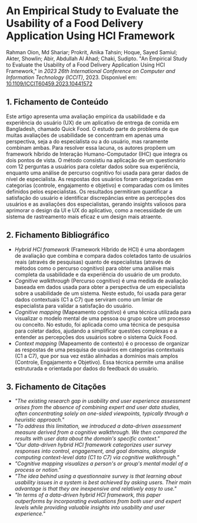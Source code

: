 # An Empirical Study to Evaluate the Usability of a Food Delivery Application Using HCI Framework

Rahman Oion, Md Shariar; Prokrit, Anika Tahsin; Hoque, Sayed Samiul; Akter, Showlin; Abir, Abdullah Al Ahad; Chaki, Sudipto. "An Empirical Study to Evaluate the Usability of a Food Delivery Application Using HCI Framework," in *2023 26th International Conference on Computer and Information Technology (ICCIT)*, 2023. Disponível em: [10.1109/ICCIT60459.2023.10441572](https://doi.org/10.1016/j.intcom.2008.09.002) 

## 1. Fichamento de Conteúdo

Este artigo apresenta uma avaliação empírica da usabilidade e da experiência do usuário (UX) de um aplicativo de entrega de comida em Bangladesh, chamado Quick Food. O estudo parte do problema de que muitas avaliações de usabilidade se concentram em apenas uma perspectiva, seja a do especialista ou a do usuário, mas raramente combinam ambas. Para resolver essa lacuna, os autores propõem um framework híbrido de Interação Humano-Computador (IHC) que integra os dois pontos de vista. O método consistiu na aplicação de um questionário com 12 perguntas a usuários para coletar dados sobre sua experiência, enquanto uma análise de percurso cognitivo foi usada para gerar dados de nível de especialista. As respostas dos usuários foram categorizadas em categorias (controle, engajamento e objetivo) e comparadas com os limites definidos pelos especialistas. Os resultados permitiram quantificar a satisfação do usuário e identificar discrepâncias entre as percepções dos usuários e as avaliações dos especialistas, gerando insights valiosos para aprimorar o design da UI e UX do aplicativo, como a necessidade de um sistema de rastreamento mais eficaz e um design mais atraente.

## 2. Fichamento Bibliográfico

* _Hybrid HCI framework_ (Framework Híbrido de HCI) é uma abordagem de avaliação que combina e compara dados coletados tanto de usuários reais (através de pesquisas) quanto de especialistas (através de métodos como o percurso cognitivo) para obter uma análise mais completa da usabilidade e da experiência do usuário de um produto.
* _Cognitive walkthrough_ (Percurso cognitivo) é uma medida de avaliação baseada em dados usada para obter a perspectiva de um especialista sobre a usabilidade de um sistema. Neste estudo, foi usada para gerar dados contextuais (C1 a C7) que serviram como um limiar de especialista para validar a satisfação do usuário. 
* _Cognitive mapping_ (Mapeamento cognitivo) é uma técnica utilizada para visualizar o modelo mental de uma pessoa ou grupo sobre um processo ou conceito. No estudo, foi aplicada como uma técnica de pesquisa para coletar dados, ajudando a simplificar questões complexas e a entender as percepções dos usuários sobre o sistema Quick Food.
* _Context mapping_ (Mapeamento de contexto) é o processo de organizar as respostas de uma pesquisa de usuários em categorias contextuais (C1 a C7), que por sua vez estão alinhadas a domínios mais amplos (Controle, Engajamento e Objetivo). Essa técnica permite uma análise estruturada e orientada por dados do feedback do usuário. 

## 3. Fichamento de Citações

* _"The existing research gap in usability and user experience assessment arises from the absence of combining expert and user data studies, often concentrating solely on one-sided viewpoints, typically through a heuristic approach."_ 
* _"To address this limitation, we introduced a data-driven assessment measure derived from a cognitive walkthrough. We then compared the results with user data about the domain's specific context."_ 
* _"Our data-driven hybrid HCI framework categorizes user survey responses into control, engagement, and goal domains, alongside computing context-level data (C1 to C7) via cognitive walkthrough."_ 
* _"Cognitive mapping visualizes a person's or group's mental model of a process or notion."_ 
* _"The idea behind using a questionnaire survey is that learning about usability issues in a system is best achieved by asking users. Their main advantage is that they are inexpensive and relatively easy to use."_ 
* _"In terms of a data-driven hybrid HCI framework, this paper outperforms by incorporating evaluations from both user and expert levels while providing valuable insights into usability and user experience."_  
